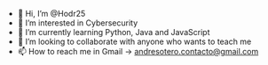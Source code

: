 - 👋 Hi, I’m @Hodr25
- 👀 I’m interested in Cybersecurity
- 🌱 I’m currently learning Python, Java and JavaScript
- 💞️ I’m looking to collaborate with anyone who wants to teach me
- 📫 How to reach me in Gmail -> andresotero.contacto@gmail.com

<!---
Hodr25/Hodr25 is a ✨ special ✨ repository because its `README.md` (this file) appears on your GitHub profile.
You can click the Preview link to take a look at your changes.
--->
